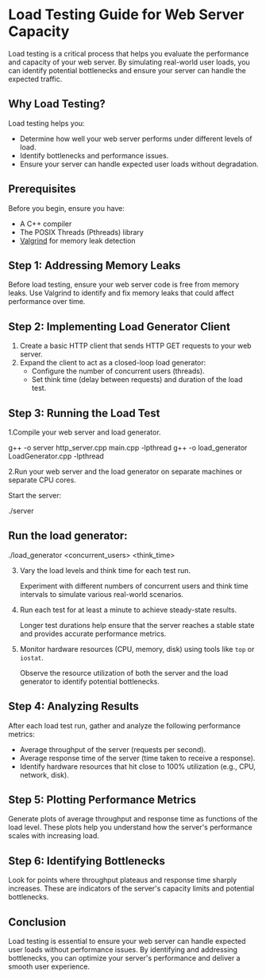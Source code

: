 # Load Testing Guide for Web Server Capacity

Load testing is a critical process that helps you evaluate the performance and capacity of your web server. By simulating real-world user loads, you can identify potential bottlenecks and ensure your server can handle the expected traffic.

## Why Load Testing?

Load testing helps you:

* Determine how well your web server performs under different levels of load.
* Identify bottlenecks and performance issues.
* Ensure your server can handle expected user loads without degradation.

## Prerequisites

Before you begin, ensure you have:

* A C++ compiler
* The POSIX Threads (Pthreads) library
* [Valgrind](http://valgrind.org/) for memory leak detection

## Step 1: Addressing Memory Leaks

Before load testing, ensure your web server code is free from memory leaks. Use Valgrind to identify and fix memory leaks that could affect performance over time.

## Step 2: Implementing Load Generator Client

1. Create a basic HTTP client that sends HTTP GET requests to your web server.
2. Expand the client to act as a closed-loop load generator:
    * Configure the number of concurrent users (threads).
    * Set think time (delay between requests) and duration of the load test.


## Step 3: Running the Load Test
1.Compile your web server and load generator.

g++ -o server http_server.cpp main.cpp -lpthread
g++ -o load_generator LoadGenerator.cpp -lpthread

2.Run your web server and the load generator on separate machines or separate CPU cores.

Start the server:

./server
## Run the load generator:
./load_generator <concurrent_users> <think_time> <duration>


3. Vary the load levels and think time for each test run.

    Experiment with different numbers of concurrent users and think time intervals to simulate various real-world scenarios.

4. Run each test for at least a minute to achieve steady-state results.

    Longer test durations help ensure that the server reaches a stable state and provides accurate performance metrics.

5. Monitor hardware resources (CPU, memory, disk) using tools like `top` or `iostat`.

    Observe the resource utilization of both the server and the load generator to identify potential bottlenecks.

## Step 4: Analyzing Results

After each load test run, gather and analyze the following performance metrics:

* Average throughput of the server (requests per second).
* Average response time of the server (time taken to receive a response).
* Identify hardware resources that hit close to 100% utilization (e.g., CPU, network, disk).

## Step 5: Plotting Performance Metrics

Generate plots of average throughput and response time as functions of the load level. These plots help you understand how the server's performance scales with increasing load.

## Step 6: Identifying Bottlenecks

Look for points where throughput plateaus and response time sharply increases. These are indicators of the server's capacity limits and potential bottlenecks.

## Conclusion

Load testing is essential to ensure your web server can handle expected user loads without performance issues. By identifying and addressing bottlenecks, you can optimize your server's performance and deliver a smooth user experience.



